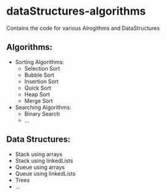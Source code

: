 # dataStructures-algorithms
Contains the code for various Alrogithms and DataStructures

## Algorithms:
  - Sorting Algorithms:
      - Selection Sort
      - Bubble Sort
      - Insertion Sort
      - Quick Sort
      - Heap Sort
      - Merge Sort
  - Searching Algorithms:
      - Binary Search
      - ...
## Data Structures:
  - Stack using arrays
  - Stack using linkedLists
  - Queue using arrays
  - Queue using linkedLists
  - Trees
  - ...
